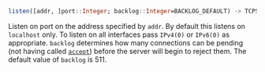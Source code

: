 ```julia
listen([addr, ]port::Integer; backlog::Integer=BACKLOG_DEFAULT) -> TCPServer
```

Listen on port on the address specified by `addr`. By default this listens on `localhost` only. To listen on all interfaces pass `IPv4(0)` or `IPv6(0)` as appropriate. `backlog` determines how many connections can be pending (not having called [`accept`](@ref)) before the server will begin to reject them. The default value of `backlog` is 511.

